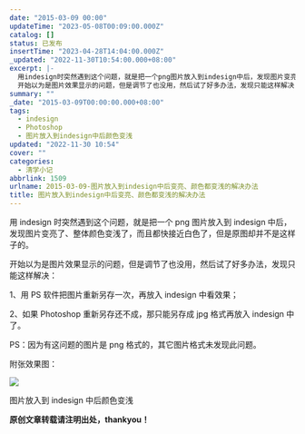 ```yaml
---
date: "2015-03-09 00:00"
updateTime: "2023-05-08T00:09:00.000Z"
catalog: []
status: 已发布
insertTime: "2023-04-28T14:04:00.000Z"
_updated: "2022-11-30T10:54:00.000+08:00"
excerpt: |-
  用indesign时突然遇到这个问题，就是把一个png图片放入到indesign中后，发现图片变亮了、整体颜色变浅了，而且都快接近白色了，但是原图却并不是这样子的。
  开始以为是图片效果显示的问题，但是调节了也没用，然后试了好多办法，发现只能这样解决
summary: ""
_date: "2015-03-09T00:00:00.000+08:00"
tags:
  - indesign
  - Photoshop
  - 图片放入到indesign中后颜色变浅
updated: "2022-11-30 10:54"
cover: ""
categories:
  - 清学小记
abbrlink: 1509
urlname: 2015-03-09-图片放入到indesign中后变亮、颜色都变浅的解决办法
title: 图片放入到indesign中后变亮、颜色都变浅的解决办法
---
```


用 indesign 时突然遇到这个问题，就是把一个 png 图片放入到 indesign 中后，发现图片变亮了、整体颜色变浅了，而且都快接近白色了，但是原图却并不是这样子的。

开始以为是图片效果显示的问题，但是调节了也没用，然后试了好多办法，发现只能这样解决：

1、用 PS 软件把图片重新另存一次，再放入 indesign 中看效果；

2、如果 Photoshop 重新另存还不成，那只能另存成 jpg 格式再放入 indesign 中了。

PS：因为有这问题的图片是 png 格式的，其它图片格式未发现此问题。

附张效果图：

![](https://image.bmqy.net/upload/FjLLCba6Z0JwOAWq4U5dsDhOf9k1.jpg)

图片放入到 indesign 中后颜色变浅

**原创文章转载请注明出处，thankyou！**
